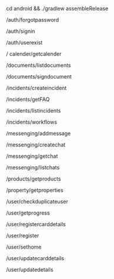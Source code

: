 cd android && ./gradlew assembleRelease

/auth/forgotpassword

/auth/signin

/auth/userexist

/ calender/getcalender

/documents/listdocuments

/documents/signdocument

/incidents/createincident

/incidents/getFAQ

/incidents/listincidents

/incidents/workflows

/messenging/addmessage

/messenging/createchat

/messenging/getchat

/messenging/listchats

/products/getproducts

/property/getproperties

/user/checkduplicateuser

/user/getprogress

/user/registercarddetails

/user/register

/user/sethome

/user/updatecarddetails

/user/updatedetails